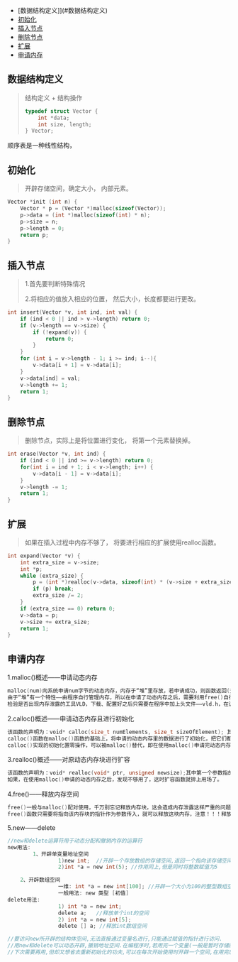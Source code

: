 - [数据结构定义]](#数据结构定义)
- [初始化](#初始化)
- [插入节点](#插入节点)
- [删除节点](#删除节点)
- [扩展](#扩展)
- [申请内存](#申请内存)

## 数据结构定义

> 结构定义 + 结构操作
>
> ```c
> typedef struct Vector {
>     int *data;
>     int size, length;
> } Vector;
> ```

顺序表是一种线性结构，

## 初始化

> 开辟存储空间，确定大小， 内部元素。

```c
Vector *init (int n) {
    Vector * p = (Vector *)malloc(sizeof(Vector));
    p->data = (int *)malloc(sizeof(int) * n);
    p->size = n;
    p->length = 0;
    return p;
}
```



## 插入节点

> 1.首先要判断特殊情况
>
> 2.将相应的值放入相应的位置， 然后大小，长度都要进行更改。

```c
int insert(Vector *v, int ind, int val) {
    if (ind < 0 || ind > v->length) return 0;
    if (v->length == v->size) {
        if (!expand(v)) {
            return 0;
        }
    }
    for (int i = v->length - 1; i >= ind; i--){
        v->data[i + 1] = v->data[i];
    }
    v->data[ind] = val;
    v->length += 1;
    return 1;
}
```



## 删除节点

> 删除节点，实际上是将位置进行变化， 将第一个元素替换掉。

```c
int erase(Vector *v, int ind) {
    if (ind < 0 || ind >= v->length) return 0;
    for(int i = ind + 1; i < v->length; i++) {
        v->data[i - 1] = v->data[i];
    }
    v->length -= 1;
    return 1;
}
```

## 扩展

> 如果在插入过程中内存不够了， 将要进行相应的扩展使用realloc函数。

```c
int expand(Vector *v) {
    int extra_size = v->size;
    int *p;
    while (extra_size) {
        p = (int *)realloc(v->data, sizeof(int) * (v->size + extra_size));
        if (p) break;
        extra_size /= 2;
    }
    if (extra_size == 0) return 0;
    v->data = p;
    v->size += extra_size;
    return 1;
}
```

## 申请内存

1.malloc()概述——申请动态内存

```c
malloc(num)向系统申请num字节的动态内存，内存于“堆”里存放，若申请成功，则函数返回(无类型)数组的首地址，失败则返回NULL，并且申请之后的内存中并没有初始化。该函数需要引用头文件——stdlib.h。 
由于“堆”有一个特性——由程序自行管理内存，所以在申请了动态内存之后，需要利用free()自行释放，这是为了避免出现野指针，并且把指向这块内存的指针指向NULL，防止之后的程序再用到这个指针。如果不自行释放的话，就会造成内存泄露——可用内存越来越少，设备速度越来越慢。 
检验是否出现内存泄露的工具VLD，下载、配置好之后只需要在程序中加上头文件——vld.h，在调试状态下的输出栏就可以知道是否发生内存泄露。
```

2.calloc()概述——申请动态内存且进行初始化

```c
该函数的声明为：void* calloc(size_t numElements, size_t sizeOfElement); 其中第一个参数代表的是元素个数，第二个参数代表的是这些数据的类型。 
calloc()函数在malloc()函数的基础上，将申请的动态内存里的数据进行了初始化，把它们都初始化为0。
calloc()实现的初始化置零操作，可以被malloc()替代，即在使用malloc()申请完动态内存之后再通过其他的代码块实现初始化置零,与calloc()是等价的。
```

3.realloc()概述——对原动态内存块进行扩容

```c
该函数的声明为：void* realloc(void* ptr, unsigned newsize);其中第一个参数指的是原内存块的首地址，第二个参数指的是新的动态数组的字节大小。 
如果，在使用malloc()申请的动态内存之后，发现不够用了，这时扩容函数就排上用场了。
```

4.free()——释放内存空间

```c
free()一般与malloc()配对使用，千万别忘记释放内存块，这会造成内存泄露这样严重的问题。 
free()函数只需要将指向该内存块的指针作为参数传入，就可以释放这块内存，注意！！！释放的是这一块内存，而不是指向这一块内存块的指针p，所以在free(p)之后，有必要将p赋值为NULL，避免之后的程序用到它，程序会崩溃的，因为这是一个野指针。
```

5.new——delete

```c
//new和delete运算符用于动态分配和撤销内存的运算符
new用法:
		1、开辟单变量地址空间
				1)new int;  //开辟一个存放数组的存储空间,返回一个指向该存储空间的地址.int *a = new， int 即为将一个int类型的地址赋值给整型指针a. 
				2)int *a = new int(5); //作用同上,但是同时将整数赋值为5

    2、开辟数组空间
				一维: int *a = new int[100]; //开辟一个大小为100的整型数组空间
				一般用法: new 类型 [初值]
delete用法:
				1) int *a = new int;
				delete a;   //释放单个int的空间
				2) int *a = new int[5];
				delete [] a; //释放int数组空间

//要访问new所开辟的结构体空间,无法直接通过变量名进行,只能通过赋值的指针进行访问.
//用new和delete可以动态开辟,撤销地址空间.在编程序时,若用完一个变量(一般是暂时存储的数组),
//下次需要再用,但却又想省去重新初始化的功夫,可以在每次开始使用时开辟一个空间,在用完后撤销它.
```

